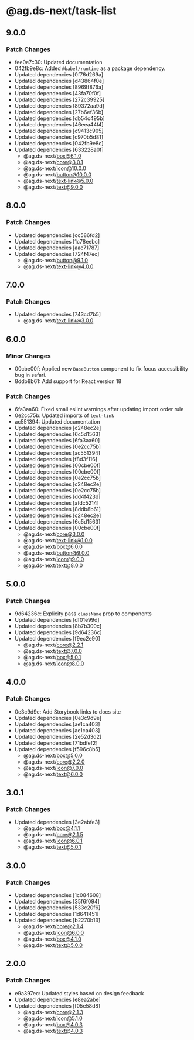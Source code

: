 # @ag.ds-next/task-list

## 9.0.0

### Patch Changes

- fee0e7c30: Updated documentation
- 042fb9e8c: Added `@babel/runtime` as a package dependency.
- Updated dependencies [0f76d269a]
- Updated dependencies [d43864f0e]
- Updated dependencies [8969f876a]
- Updated dependencies [43fa70f0f]
- Updated dependencies [272c39925]
- Updated dependencies [89372aa9d]
- Updated dependencies [27b6ef36b]
- Updated dependencies [db54c495b]
- Updated dependencies [46eea44f4]
- Updated dependencies [c9413c905]
- Updated dependencies [c970b5d81]
- Updated dependencies [042fb9e8c]
- Updated dependencies [633228a0f]
  - @ag.ds-next/box@6.1.0
  - @ag.ds-next/core@3.0.1
  - @ag.ds-next/icon@10.0.0
  - @ag.ds-next/button@10.0.0
  - @ag.ds-next/text-link@5.0.0
  - @ag.ds-next/text@9.0.0

## 8.0.0

### Patch Changes

- Updated dependencies [cc586fd2]
- Updated dependencies [1c78eebc]
- Updated dependencies [aac71787]
- Updated dependencies [724f47ec]
  - @ag.ds-next/button@9.1.0
  - @ag.ds-next/text-link@4.0.0

## 7.0.0

### Patch Changes

- Updated dependencies [743cd7b5]
  - @ag.ds-next/text-link@3.0.0

## 6.0.0

### Minor Changes

- 00cbe00f: Applied new `BaseButton` component to fix focus accessibility bug in safari.
- 8ddb8b61: Add support for React version 18

### Patch Changes

- 6fa3aa60: Fixed small eslint warnings after updating import order rule
- 0e2cc75b: Updated imports of `text-link`
- ac551394: Updated documentation
- Updated dependencies [c248ec2e]
- Updated dependencies [6c5d1563]
- Updated dependencies [6fa3aa60]
- Updated dependencies [0e2cc75b]
- Updated dependencies [ac551394]
- Updated dependencies [f8d3f116]
- Updated dependencies [00cbe00f]
- Updated dependencies [00cbe00f]
- Updated dependencies [0e2cc75b]
- Updated dependencies [c248ec2e]
- Updated dependencies [0e2cc75b]
- Updated dependencies [dd4f423d]
- Updated dependencies [afdc5214]
- Updated dependencies [8ddb8b61]
- Updated dependencies [c248ec2e]
- Updated dependencies [6c5d1563]
- Updated dependencies [00cbe00f]
  - @ag.ds-next/core@3.0.0
  - @ag.ds-next/text-link@1.0.0
  - @ag.ds-next/box@6.0.0
  - @ag.ds-next/button@9.0.0
  - @ag.ds-next/icon@9.0.0
  - @ag.ds-next/text@8.0.0

## 5.0.0

### Patch Changes

- 9d64236c: Explicity pass `className` prop to components
- Updated dependencies [df01e99d]
- Updated dependencies [8b7b300c]
- Updated dependencies [9d64236c]
- Updated dependencies [f9ec2e90]
  - @ag.ds-next/core@2.2.1
  - @ag.ds-next/text@7.0.0
  - @ag.ds-next/box@5.0.1
  - @ag.ds-next/icon@8.0.0

## 4.0.0

### Patch Changes

- 0e3c9d9e: Add Storybook links to docs site
- Updated dependencies [0e3c9d9e]
- Updated dependencies [ae1ca403]
- Updated dependencies [ae1ca403]
- Updated dependencies [2e52d3d2]
- Updated dependencies [71bdfef2]
- Updated dependencies [f596c8b5]
  - @ag.ds-next/box@5.0.0
  - @ag.ds-next/core@2.2.0
  - @ag.ds-next/icon@7.0.0
  - @ag.ds-next/text@6.0.0

## 3.0.1

### Patch Changes

- Updated dependencies [3e2abfe3]
  - @ag.ds-next/box@4.1.1
  - @ag.ds-next/core@2.1.5
  - @ag.ds-next/icon@6.0.1
  - @ag.ds-next/text@5.0.1

## 3.0.0

### Patch Changes

- Updated dependencies [1c084608]
- Updated dependencies [35f6f094]
- Updated dependencies [533c20f6]
- Updated dependencies [1d641451]
- Updated dependencies [b2270b13]
  - @ag.ds-next/core@2.1.4
  - @ag.ds-next/icon@6.0.0
  - @ag.ds-next/box@4.1.0
  - @ag.ds-next/text@5.0.0

## 2.0.0

### Patch Changes

- e9a397ec: Updated styles based on design feedback
- Updated dependencies [e8ea2abe]
- Updated dependencies [f05e58d8]
  - @ag.ds-next/core@2.1.3
  - @ag.ds-next/icon@5.1.0
  - @ag.ds-next/box@4.0.3
  - @ag.ds-next/text@4.0.3
